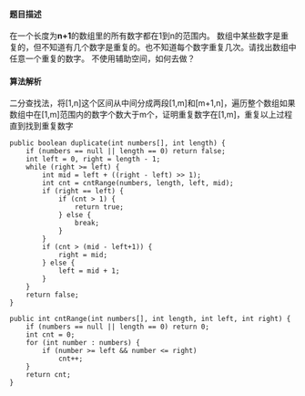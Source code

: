 #### 题目描述
在一个长度为**n+1**的数组里的所有数字都在1到n的范围内。 数组中某些数字是重复的，但不知道有几个数字是重复的。也不知道每个数字重复几次。请找出数组中任意一个重复的数字。 不使用辅助空间，如何去做？
#### 算法解析
二分查找法，将[1,n]这个区间从中间分成两段[1,m]和[m+1,n]，遍历整个数组如果数组中在[1,m]范围内的数字个数大于m个，证明重复数字在[1,m]，重复以上过程直到找到重复数字
```
public boolean duplicate(int numbers[], int length) {
    if (numbers == null || length == 0) return false;
    int left = 0, right = length - 1;
    while (right >= left) {
        int mid = left + ((right - left) >> 1);
        int cnt = cntRange(numbers, length, left, mid);
        if (right == left) {
            if (cnt > 1) {
                return true;
            } else {
                break;
            }
        }
        if (cnt > (mid - left+1)) {
            right = mid;
        } else {
            left = mid + 1;
        }
    }
    return false;
}

public int cntRange(int numbers[], int length, int left, int right) {
    if (numbers == null || length == 0) return 0;
    int cnt = 0;
    for (int number : numbers) {
        if (number >= left && number <= right)
            cnt++;
    }
    return cnt;
}

```
